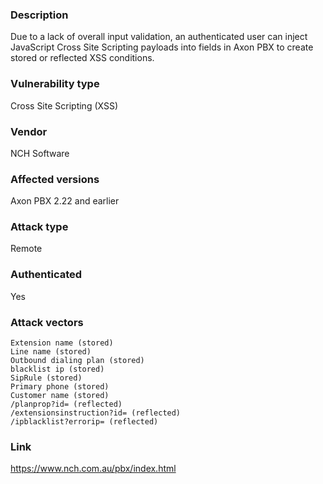 ### Description

Due to a lack of overall input validation, an authenticated user can inject JavaScript Cross Site Scripting payloads into fields in Axon PBX to create stored or reflected XSS conditions. 

### Vulnerability type

Cross Site Scripting (XSS)

### Vendor
NCH Software

### Affected versions

Axon PBX 2.22 and earlier

### Attack type

Remote

### Authenticated

Yes

### Attack vectors
```
Extension name (stored)
Line name (stored)
Outbound dialing plan (stored)
blacklist ip (stored)
SipRule (stored)
Primary phone (stored)
Customer name (stored)
/planprop?id= (reflected)
/extensionsinstruction?id= (reflected)
/ipblacklist?errorip= (reflected)
```
### Link

https://www.nch.com.au/pbx/index.html

